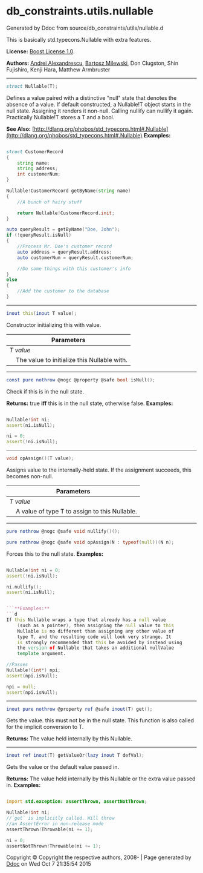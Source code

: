 # db_constraints.utils.nullable

Generated by Ddoc from source/db_constraints/utils/nullable.d

This is basically std.typecons.Nullable with extra features.

**License:**
[Boost License 1.0](http://boost.org/LICENSE_1_0.txt).

**Authors:**
[Andrei Alexandrescu](http://erdani.org),
            [Bartosz Milewski](http://bartoszmilewski.wordpress.com),
            Don Clugston,
            Shin Fujishiro,
            Kenji Hara,
            Matthew Armbruster

***
```d
struct Nullable(T);

```

Defines a value paired with a distinctive "null" state that denotes
the absence of a value. If default constructed, a Nullable!T object starts in the null state. Assigning it renders it
non-null. Calling nullify can nullify it again.
Practically Nullable!T stores a T and a bool.

**See Also:**
[http://dlang.org/phobos/std_typecons.html#.Nullable](http://dlang.org/phobos/std_typecons.html#.Nullable)
**Examples:**
```d

struct CustomerRecord
{
    string name;
    string address;
    int customerNum;
}

Nullable!CustomerRecord getByName(string name)
{
    //A bunch of hairy stuff

    return Nullable!CustomerRecord.init;
}

auto queryResult = getByName("Doe, John");
if (!queryResult.isNull)
{
    //Process Mr. Doe's customer record
    auto address = queryResult.address;
    auto customerNum = queryResult.customerNum;

    //Do some things with this customer's info
}
else
{
    //Add the customer to the database
}


```
***
```d
inout this(inout T value);

```

Constructor initializing this with value.

Parameters |
---|
*T value*|
&nbsp;&nbsp;&nbsp;&nbsp;The value to initialize this Nullable with.|



***
```d
const pure nothrow @nogc @property @safe bool isNull();

```

Check if this is in the null state.

**Returns:**
true **iff** this is in the null state, otherwise false.
**Examples:**
```d

Nullable!int ni;
assert(ni.isNull);

ni = 0;
assert(!ni.isNull);


```

***
```d
void opAssign()(T value);

```

Assigns value to the internally-held state. If the assignment
succeeds, this becomes non-null.

Parameters |
---|
*T value*|
&nbsp;&nbsp;&nbsp;&nbsp;A value of type T to assign to this Nullable.|



***
```d
pure nothrow @nogc @safe void nullify()();

pure nothrow @nogc @safe void opAssign(N : typeof(null))(N n);

```

Forces this to the null state.
**Examples:**
```d

Nullable!int ni = 0;
assert(!ni.isNull);

ni.nullify();
assert(ni.isNull);


```**Examples:**
```d
If this Nullable wraps a type that already has a null value
    (such as a pointer), then assigning the null value to this
    Nullable is no different than assigning any other value of
    type T, and the resulting code will look very strange. It
    is strongly recommended that this be avoided by instead using
    the version of Nullable that takes an additional nullValue
    template argument.

//Passes
Nullable!(int*) npi;
assert(npi.isNull);

npi = null;
assert(npi.isNull);


```

***
```d
inout pure nothrow @property ref @safe inout(T) get();

```

Gets the value. this must not be in the null state.
This function is also called for the implicit conversion to T.

**Returns:**
The value held internally by this Nullable.


***
```d
inout ref inout(T) getValueOr(lazy inout T defVal);

```

Gets the value or the default value passed in.

**Returns:**
The value held internally by this Nullable or the extra value passed in.
**Examples:**
```d

import std.exception: assertThrown, assertNotThrown;

Nullable!int ni;
//`get` is implicitly called. Will throw
//an AssertError in non-release mode
assertThrown!Throwable(ni += 1);

ni = 0;
assertNotThrown!Throwable(ni += 1);


```





Copyright :copyright: Copyright the respective authors, 2008-
 | Page generated by [Ddoc](http://dlang.org/ddoc.html) on Wed Oct  7 21:35:54 2015

